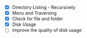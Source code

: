 - [x] Directory Listing - Recursively
- [x] Menu and Traversing
- [x] Check for file and folder
- [x] Disk Usage
- [ ] Improve the quality of disk usage
